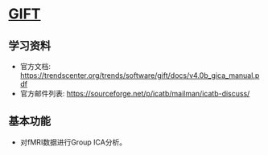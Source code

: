 # [GIFT](https://trendscenter.org/trends/software/gift/index.html)

## 学习资料

* 官方文档: <https://trendscenter.org/trends/software/gift/docs/v4.0b_gica_manual.pdf>
* 官方邮件列表: <https://sourceforge.net/p/icatb/mailman/icatb-discuss/>

## 基本功能

* 对fMRI数据进行Group ICA分析。


